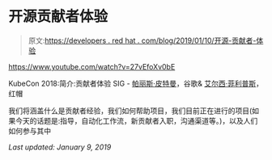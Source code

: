 # 开源贡献者体验

> 原文:[https://developers . red hat . com/blog/2019/01/10/开源-贡献者-体验](https://developers.redhat.com/blog/2019/01/10/open-source-contributor-experience)

https://www.youtube.com/watch?v=27vEfoXv0bE

KubeCon 2018:简介:贡献者体验 SIG - [帕丽斯·皮特曼](https://twitter.com/ParisInBmore)，谷歌& [艾尔西·菲利普斯](https://www.linkedin.com/in/elsie-phillips-0a197298/)，红帽

我们将涵盖什么是贡献者经验，我们如何帮助项目，我们目前正在进行的项目(如果今天的话题是:指导，自动化工作流，新贡献者入职，沟通渠道等。)，以及人们如何参与其中

*Last updated: January 9, 2019*